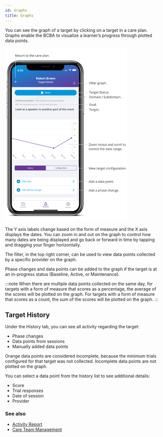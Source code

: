 ```yaml
---
id: Graphs
title: Graphs
---
```

You can see the graph of a target by clicking on a target in a care plan. Graphs enable the BCBA to visualize a learner’s progress through plotted data points.  

<img src="/img/TargetGraph.png" width="400" />

The Y axis labels change based on the form of measure and the X axis displays the dates. You can zoom in and out on the graph to control how many dates are being displayed and go back or forward in time by tapping and dragging your finger horizontally.  

The filter, in the top right corner, can be used to view data points collected by a specific provider on the graph. 

Phase changes and data points can be added to the graph if the target is at an in-progress status (Baseline, Active, or Maintenance).

:::note
When there are multiple data points collected on the same day, for targets with a form of measure that scores as a percentage, the average of the scores will be plotted on the graph. For targets with a form of measure that scores as a count, the sum of the scores will be plotted on the graph.
:::

## Target History

Under the History tab, you can see all activity regarding the target:  

- Phase changes 
- Data points from sessions 
- Manually added data points 

Orange data points are considered incomplete, because the minimum trials configured for that target was not collected. Incomplete data points are not plotted on the graph.

You can select a data point from the history list to see additional details:

- Score
- Trial responses
- Date of session
- Provider

### See also
- [Activity Report](Reports/ActivityReport.md)
- [Care Team Management](Reports/CareTeamManagement.md)